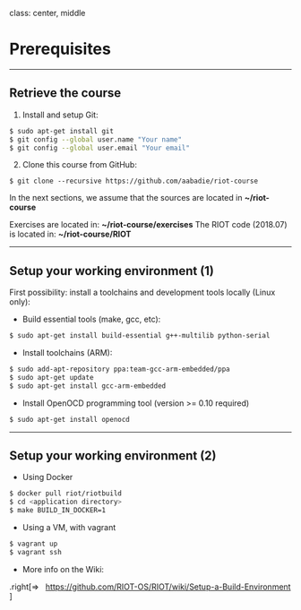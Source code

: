 class: center, middle

# Prerequisites

---

## Retrieve the course

1. Install and setup Git:
```bash
$ sudo apt-get install git
$ git config --global user.name "Your name"
$ git config --global user.email "Your email"
```
2. Clone this course from GitHub:

```
$ git clone --recursive https://github.com/aabadie/riot-course
```

In the next sections, we assume that the sources are located in
**~/riot-course**

Exercises are located in: **~/riot-course/exercises**
The RIOT code (2018.07) is located in: **~/riot-course/RIOT**

---

## Setup your working environment (1)

First possibility: install a toolchains and development tools locally (Linux only):
  - Build essential tools (make, gcc, etc):
```bash
$ sudo apt-get install build-essential g++-multilib python-serial
```
  - Install toolchains (ARM):
```bash
$ sudo add-apt-repository ppa:team-gcc-arm-embedded/ppa
$ sudo apt-get update
$ sudo apt-get install gcc-arm-embedded
```
  - Install OpenOCD programming tool (version >= 0.10 required)
```bash
$ sudo apt-get install openocd
```

---

## Setup your working environment (2)

- Using Docker
```bash
$ docker pull riot/riotbuild
$ cd <application directory>
$ make BUILD_IN_DOCKER=1
```

- Using a VM, with vagrant
```bash
$ vagrant up
$ vagrant ssh
```

- More info on the Wiki:

.right[&#x21d2; &nbsp;&nbsp;https://github.com/RIOT-OS/RIOT/wiki/Setup-a-Build-Environment
]
